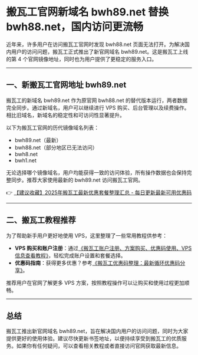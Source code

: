 # 搬瓦工官网新域名 bwh89.net 替换 bwh88.net，国内访问更流畅

近年来，许多用户在访问搬瓦工官网时发现 bwh88.net 页面无法打开。为解决国内用户的访问问题，搬瓦工正式推出了新官网域名 bwh89.net。这是搬瓦工上线的第 4 个官网镜像地址，同时也为用户提供了更稳定的服务入口。

---

## 一、新搬瓦工官网地址 bwh89.net

搬瓦工的新域名 bwh89.net 作为原官网 bwh88.net 的替代版本运行，两者数据完全同步。通过新域名，用户可以继续进行 VPS 购买、后台管理以及续费操作。相比旧域名，新域名的稳定性和可访问性显著提升。

以下为搬瓦工官网的历代镜像域名列表：

- bwh89.net（最新）
- bwh88.net（部分地区已无法访问）
- bwh8.net
- bwh1.net

无论选择哪个镜像域名，用户均能获得一致的访问体验，所有操作数据也会保持完整同步。推荐大家使用最新的 bwh89.net 访问搬瓦工官网。

👉 [【建议收藏】2025年搬瓦工最新优惠套餐整理汇总 - 每日更新最新可用优惠码](https://bit.ly/banwagon)

---

## 二、搬瓦工教程推荐

为了帮助新手用户更好地使用 VPS，这里整理了一些常用教程供参考：

- **VPS 购买和账户注册**：通过[《搬瓦工账户注册、方案购买、优惠码使用、VPS 信息查看教程》](https://bit.ly/banwagon)，轻松完成账户设置和套餐选择。
- **优惠码指南**：获得更多优惠？参考[《搬瓦工优惠码整理：最新循环优惠码分享》](https://bit.ly/banwagon)。

推荐用户在官网了解更多 VPS 方案，按照教程操作可以让购买和使用过程更加顺畅。

---

## 总结

搬瓦工推出新官网域名 bwh89.net，旨在解决国内用户的访问问题，同时为大家提供更好的使用体验。建议尽快更新书签地址，以便持续享受到搬瓦工的优质服务。如果你有任何疑问，可以查看相关教程或者直接访问官网获取最新信息。